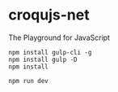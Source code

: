 # croqujs-net

The Playground for JavaScript

```console
npm install gulp-cli -g
npm install gulp -D
npm install
```

```console
npm run dev
```
